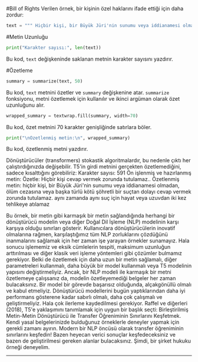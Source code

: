 #Bill of Rights
Verilen örnek, bir kişinin özel haklarını ifade ettiği için daha zordur:
```python
text = """ Hiçbir kişi, bir Büyük Jüri'nin sunumu veya iddianamesi olmadan, kara veya deniz kuvvetlerinde veya Milislerde, savaş veya kamu tehlikesi zamanında fiili hizmette ortaya çıkan haller dışında, ölüm cezasına veya başka türlü kötü şöhretli bir suçtan dolayı cevap vermek zorunda tutulamaz; aynı zamanda aynı suç için hayat veya uzuvdan iki kez tehlikeye atılamaz; herhangi bir ceza davasında kendi aleyhine tanık olmaya zorlanamaz, veya kanuni işlem yapılmadan hayat, özgürlük veya mülkiyetten yoksun bırakılamaz; özel mülkiyet, adil bir tazminat yapılmadan kamu kullanımı için alınamaz. """
```
#Metin Uzunluğu
```python
print("Karakter sayısı:", len(text))
```
Bu kod, `text` değişkeninde saklanan metnin karakter sayısını yazdırır.

#Özetleme
```python
summary = summarize(text, 50)
```
Bu kod, `text` metnini özetler ve `summary` değişkenine atar. `summarize` fonksiyonu, metni özetlemek için kullanılır ve ikinci argüman olarak özet uzunluğunu alır.

```python
wrapped_summary = textwrap.fill(summary, width=70)
```
Bu kod, özet metnini 70 karakter genişliğinde satırlara böler.

```python
print("\nÖzetlenmiş metin:\n", wrapped_summary)
```
Bu kod, özetlenmiş metni yazdırır.

Dönüştürücüler (transformers) stokastik algoritmalardır, bu nedenle çıktı her çalıştırdığınızda değişebilir. 
T5'in girdi metnini gerçekten özetlemediğini, sadece kısalttığını görebiliriz:
Karakter sayısı: 591
Ön işlenmiş ve hazırlanmış metin:
Özetle: Hiçbir kişi cevap vermek zorunda tutulamaz..
Özetlenmiş metin:
hiçbir kişi, bir Büyük Jüri'nin sunumu veya iddianamesi olmadan, ölüm cezasına veya başka türlü kötü şöhretli bir suçtan dolayı cevap vermek zorunda tutulamaz. aynı zamanda aynı suç için hayat veya uzuvdan iki kez tehlikeye atılamaz 

Bu örnek, bir metin gibi karmaşık bir metin sağlandığında herhangi bir dönüştürücü modelin veya diğer Doğal Dil İşleme (NLP) modelinin karşı karşıya olduğu sınırları gösterir. 
Kullanıcılara dönüştürücülerin inovatif olmalarına rağmen, karşılaştığımız tüm NLP zorluklarını çözdüğünü inanmalarını sağlamak için her zaman işe yarayan örnekler sunamayız. 
Hala sonucu işlememiz ve eksik cümlelerin tespiti, maksimum uzunluğun arttırılması ve diğer klasik veri işleme yöntemleri gibi çözümler bulmamız gerekiyor. 
Belki de özetlemek için daha uzun bir metin sağlamalı, diğer parametreleri kullanmalı, daha büyük bir model kullanmalı veya T5 modelinin yapısını değiştirmeliyiz. 
Ancak, bir NLP modeli ile karmaşık bir metni özetlemeye çalışsanız da, modelin özetleyemediği belgeler her zaman bulacaksınız. 
Bir model bir görevde başarısız olduğunda, alçakgönüllü olmalı ve kabul etmeliyiz. 
Dönüştürücü modellerini bugün yaptıklarından daha iyi performans gösterene kadar sabırlı olmalı, daha çok çalışmalı ve geliştirmeliyiz. 
Hala çok ilerleme kaydedilmesi gerekiyor. 
Raffel ve diğerleri (2018), T5'e yaklaşımını tanımlamak için uygun bir başlık seçti: Birleştirilmiş Metin-Metin Dönüştürücü ile Transfer Öğreniminin Sınırlarını Keşfetmek. 
Kendi yasal belgelerinizde bulduğunuz örneklerle deneyler yapmak için gerekli zamanı ayırın. 
Modern bir NLP öncüsü olarak transfer öğreniminin sınırlarını keşfedin! 
Bazen heyecan verici sonuçlar keşfedeceksiniz ve bazen de geliştirilmesi gereken alanlar bulacaksınız. 
Şimdi, bir şirket hukuku örneği deneyelim.

---

